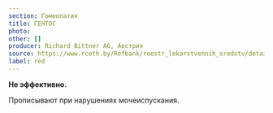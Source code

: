 ```yaml
---
section: Гомеопатия
title: ГЕНТОС
photo:
other: []
producer: Richard Bittner AG, Австрия
source: https://www.rceth.by/Refbank/reestr_lekarstvennih_sredstv/details/5042_01_04_06_11_16
label: red
---
```


**Не эффективно.**

Прописывают при нарушениях мочеиспускания.
